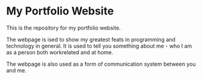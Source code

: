 # My Portfolio Website
This is the repository for my portfolio website.

The webpage is ised to show my greatest feats in programming and technology in general. It is used to tell you something about me - who I am as a person both workrelated and at home.

The webpage is also used as a form of communication system between you and me.
